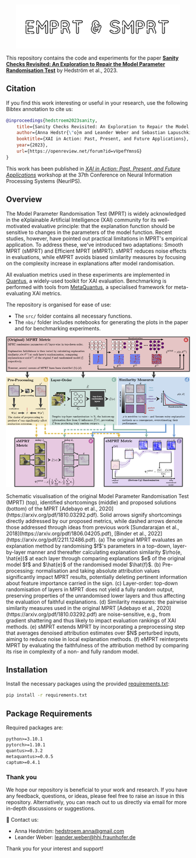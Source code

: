 <br/><br/>
<p align="center">
  <img width="450" src="https://github.com/annahedstroem/sanity-checks-revisited/blob/394f166226e4ac415c6534e0e0441d8b3c9258f2/emprt_smprt_logo.png">
<!--<h3 align="center"><b>Evaluate the Explanation Faithfulness</b></h3>
<p align="center">
  PyTorch-->

  </p>

This repository contains the code and experiments for the paper **[Sanity Checks Revisited: An Exploration to Repair the Model Parameter Randomisation Test](https://openreview.net/forum?id=vVpefYmnsG)** by Hedström et al., 2023. 


<!--[![Getting started!](https://colab.research.google.com/assets/colab-badge.svg)](anonymous)-->
<!--![Python version](https://img.shields.io/badge/python-3.7%20%7C%203.8%20%7C%203.9%20%7C%203.10%20%7C%203.11-blue.svg)-->
<!--[![Code style: black](https://img.shields.io/badge/code%20style-black-000000.svg)](https://github.com/psf/black)-->
<!--[![PyPI version](https://badge.fury.io/py/metaquantus.svg)](https://badge.fury.io/py/metaquantus)-->
<!--[![Python package](https://github.com/annahedstroem/MetaQuantus/actions/workflows/python-publish.yml/badge.svg)](https://github.com/annahedstroem/MetaQuantus/actions/workflows/python-publish.yml/badge.svg)-->
<!--[![Launch Tutorials](https://mybinder.org/badge_logo.svg)](anonymous)-->

## Citation

If you find this work interesting or useful in your research, use the following Bibtex annotation to cite us:

```bibtex
@inproceedings{hedstroem2023sanity,
    title={Sanity Checks Revisited: An Exploration to Repair the Model Parameter Randomisation Test},
    author={Anna Hedstr{\"o}m and Leander Weber and Sebastian Lapuschkin and Marina H{\"o}hne},
    booktitle={XAI in Action: Past, Present, and Future Applications},
    year={2023},
    url={https://openreview.net/forum?id=vVpefYmnsG}
}
```
This work has been published in _[XAI in Action: Past, Present, and Future Applications](https://xai-in-action.github.io/)_ workshop at the 37th Conference on Neural Information Processing Systems (NeurIPS).

## Overview

The Model Parameter Randomisation Test (MPRT) is widely acknowledged in the eXplainable Artificial Intelligence (XAI) community for its well-motivated evaluative principle: that the explanation function should be sensitive to changes in the parameters of the model function. Recent studies, however, have pointed out practical limitations in MPRT's empirical application. To address these, we've introduced two adaptations: Smooth MPRT (sMPRT) and Efficient MPRT (eMPRT). sMPRT reduces noise effects in evaluations, while eMPRT avoids biased similarity measures by focusing on the complexity increase in explanations after model randomisation.

All evaluation metrics used in these experiments are implemented in [Quantus](https://github.com/understandable-machine-intelligence-lab/Quantus), a widely-used toolkit for XAI evaluation. Benchmarking is performed with tools from [MetaQuantus](https://github.com/annahedstroem/MetaQuantus/), a specialised framework for meta-evaluating XAI metrics.

The repository is organised for ease of use:
- The `src/` folder contains all necessary functions.
- The `nbs/` folder includes notebooks for generating the plots in the paper and for benchmarking experiments.

</p>
<p align="center">
  <img width="800" src="https://github.com/annahedstroem/sanity-checks-revisited/blob/33174dceeee19ef4bcfee5499b1436693c3121ea/motivation_3.png"> 
</p>
Schematic visualisation of the original Model Parameter Randomisation Test (MPRT) (top), identified shortcomings (middle) and proposed solutions (bottom) of the MPRT [Adebayo et al., 2020](https://arxiv.org/pdf/1810.03292.pdf). Solid arrows signify shortcomings directly addressed by our proposed metrics, while dashed arrows denote those addressed through ideas from previous work [Sundararajan et al., 2018](https://arxiv.org/pdf/1806.04205.pdf), [Binder et al., 2022](https://arxiv.org/pdf/2211.12486.pdf). (a) The original MPRT evaluates an explanation method by randomising $f$'s parameters in a top-down, layer-by-layer manner and thereafter calculating explanation similarity $\rho(e, \hat{e})$ at each layer through comparing explanations $e$ of the original model $f$ and $\hat{e}$ of the randomised model $\hat{f}$. (b) Pre-processing: normalisation and taking absolute attribution values significantly impact MPRT results, potentially deleting pertinent information about feature importance carried in the sign. (c) Layer-order: top-down randomisation of layers in MPRT does not yield a fully random output, preserving properties of the unrandomised lower layers and thus affecting the evaluation of faithful explanations. (d) Similarity measures: the pairwise similarity measures used in the original MPRT [Adebayo et al., 2020](https://arxiv.org/pdf/1810.03292.pdf) are noise-sensitive, e.g., from gradient shattering and thus likely to impact evaluation rankings of XAI methods. (e) sMPRT extends MPRT by incorporating a preprocessing step that averages denoised attribution estimates over $N$ perturbed inputs, aiming to reduce noise in local explanation methods. (f) eMPRT reinterprets MPRT by evaluating the faithfulness of the attribution method by comparing its rise in complexity of a non- and fully random model.

## Installation

Install the necessary packages using the provided [requirements.txt](https://annahedstroem/sanity-checks-revisited/blob/main/requirements.txt):

```bash
pip install -r requirements.txt
```

## Package Requirements 

Required packages are:

```setup
python>=3.10.1
pytorch>=1.10.1
quantus>=0.3.2
metaquantus>=0.0.5
captum>=0.4.1
```

### Thank you

We hope our repository is beneficial to your work and research. If you have any feedback, questions, or ideas, please feel free to raise an issue in this repository. Alternatively, you can reach out to us directly via email for more in-depth discussions or suggestions. 

📧 Contact us: 
- Anna Hedström: [hedstroem.anna@gmail.com](mailto:hedstroem.anna@gmail.com)
- Leander Weber: [leander.weber@hhi.fraunhofer.de](mailto:leander.weber@hhi.fraunhofer.de)

Thank you for your interest and support!


